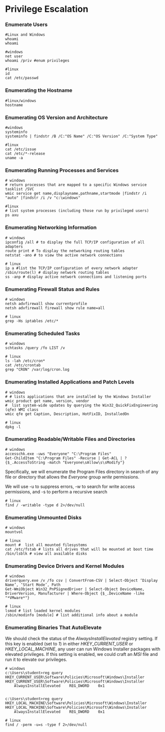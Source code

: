 # Privilege Escalation

### Enumerate Users

```
#Linux and Windows
whoami
whoami

#windows
net user
whoami /priv #enum privileges

#linux
id
cat /etc/passwd
```

### **Enumerating the Hostname**

```
#linux/windows
hostname
```

### **Enumerating OS Version and Architecture**

```
#windows
systeminfo
systeminfo | findstr /B /C:"OS Name" /C:"OS Version" /C:"System Type"

#linux
cat /etc/issue
cat /etc/*-release
uname -a
```

### **Enumerating Running Processes and Services**

```
# windows
# return processes that are mapped to a specific Windows service
tasklist /SVC
wmic service get name,displayname,pathname,startmode |findstr /i "auto" |findstr /i /v "c:\windows"

#linux
# list system processes (including those run by privileged users)
ps axu
```

### **Enumerating Networking Information**

```
# windows
ipconfig /all # to display the full TCP/IP configuration of all adapters
route print # To display the networking routing tables
netstat -ano # to view the active network connections

# linux
ip a #list the TCP/IP configuration of every network adapter
/sbin/route(l) # display network routing tables
ss -anp # display active network connections and listening ports 
```

### **Enumerating Firewall Status and Rules**

```
# windows
netsh advfirewall show currentprofile
netsh advfirewall firewall show rule name=all

# linux
grep -Hs iptables /etc/*
```

### **Enumerating Scheduled Tasks**

```
# windows
schtasks /query /fo LIST /v

# linux
ls -lah /etc/cron*
cat /etc/crontab
grep "CRON" /var/log/cron.log
```

### **Enumerating Installed Applications and Patch Levels**

```
# windows
# # lists applications that are installed by the Windows Installer
wmic product get name, version, vendor 
#  list system-wide updates by querying the Win32_QuickFixEngineering (qfe) WMI class
wmic qfe get Caption, Description, HotFixID, InstalledOn

# linux
dpkg -l
```

### **Enumerating Readable/Writable Files and Directories**

```
# windows
accesschk.exe -uws "Everyone" "C:\Program Files"
Get-ChildItem "C:\Program Files" -Recurse | Get-ACL | ?{$_.AccessToString -match "Everyone\sAllow\s\sModify"}
```

Specifically, we will enumerate the Program Files directory in search of any file or directory that allows the _Everyone_ group _write_ permissions.

We will use -u to suppress errors, -w to search for write access permissions, and -s to perform a recursive search

```
# linux
find / -writable -type d 2>/dev/null
```

### **Enumerating Unmounted Disks**

```
# windows
mountvol

# linux
mount #  list all mounted filesystems
cat /etc/fstab # lists all drives that will be mounted at boot time
/bin/lsblk # view all available disks
```

### **Enumerating Device Drivers and Kernel Modules**

```
# windows
driverquery.exe /v /fo csv | ConvertFrom-CSV | Select-Object ‘Display Name’, ‘Start Mode’, Path
Get-WmiObject Win32_PnPSignedDriver | Select-Object DeviceName, DriverVersion, Manufacturer | Where-Object {$_.DeviceName -like "*VMware*"}

# linux
lsmod # list loaded kernel modules
/sbin/modinfo [module] # list additional info about a module
```

### **Enumerating Binaries That AutoElevate**

We should check the status of the _AlwaysInstallElevated_ registry setting. If this key is enabled (set to _1_) in either _HKEY\_CURRENT\_USER_ or _HKEY\_LOCAL\_MACHINE_, any user can run Windows Installer packages with elevated privileges. If this setting is enabled, we could craft an _MSI_ file and run it to elevate our privileges.

```
# windows
c:\Users\student>reg query HKEY_CURRENT_USER\Software\Policies\Microsoft\Windows\Installer
HKEY_CURRENT_USER\Software\Policies\Microsoft\Windows\Installer
    AlwaysInstallElevated    REG_DWORD    0x1


c:\Users\student>reg query HKEY_LOCAL_MACHINE\Software\Policies\Microsoft\Windows\Installer
HKEY_LOCAL_MACHINE\Software\Policies\Microsoft\Windows\Installer
    AlwaysInstallElevated    REG_DWORD    0x1
    
# linux
find / -perm -u=s -type f 2>/dev/null
```









